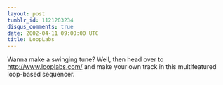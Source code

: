 ```yaml
---
layout: post
tumblr_id: 1121203234
disqus_comments: true
date: 2002-04-11 09:00:00 UTC
title: LoopLabs
---
```


Wanna make a swinging tune? Well, then head over to http://www.looplabs.com/ and make your own track in this multifeatured loop-based sequencer.
